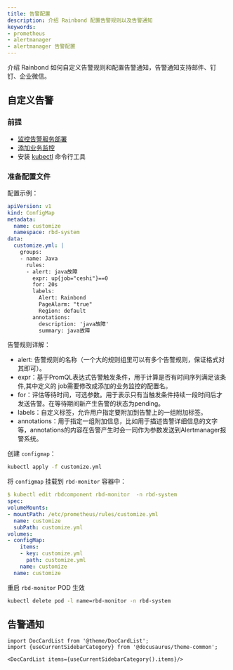 ```yaml
---
title: 告警配置
description: 介绍 Rainbond 配置告警规则以及告警通知
keywords:
- prometheus
- alertmanager
- alertmanager 告警配置
---
```


介绍 Rainbond 如何自定义告警规则和配置告警通知，告警通知支持邮件、钉钉、企业微信。
## 自定义告警

### 前提

* [监控告警服务部署](ops-guide/monitor/monitor-alert-deploy)
* [添加业务监控](https://www.rainbond.com/blog/JmxExporter)
* 安装 [kubectl](ops-guide/tools/#kubectl-cli) 命令行工具
### 准备配置文件

配置示例：

```yaml title="vim customize.yml"
apiVersion: v1
kind: ConfigMap
metadata:
  name: customize
  namespace: rbd-system
data:
  customize.yml: |
    groups:
    - name: Java
      rules:
      - alert: java故障
        expr: up{job="ceshi"}==0
        for: 20s
        labels:
          Alert: Rainbond
          PageAlarm: "true"
          Region: default
        annotations:
          description: 'java故障'
          summary: java故障
```

告警规则详解：
* alert: 告警规则的名称（一个大的规则组里可以有多个告警规则，保证格式对其即可）。
* expr：基于PromQL表达式告警触发条件，用于计算是否有时间序列满足该条件,其中定义的 job需要修改成添加的业务监控的配置名。
* for：评估等待时间，可选参数。用于表示只有当触发条件持续一段时间后才发送告警。在等待期间新产生告警的状态为pending。
* labels：自定义标签，允许用户指定要附加到告警上的一组附加标签。
* annotations：用于指定一组附加信息，比如用于描述告警详细信息的文字等，annotations的内容在告警产生时会一同作为参数发送到Alertmanager报警系统。

创建 `configmap`：

```bash
kubectl apply -f customize.yml
```

将 `configmap` 挂载到 `rbd-monitor` 容器中：

```yaml
$ kubectl edit rbdcomponent rbd-monitor  -n rbd-system
spec:
volumeMounts:
- mountPath: /etc/prometheus/rules/customize.yml
  name: customize
  subPath: customize.yml
volumes:
- configMap:
    items:
    - key: customize.yml
      path: customize.yml
    name: customize
  name: customize
```

重启 `rbd-monitor` POD 生效

```bash
kubectl delete pod -l name=rbd-monitor -n rbd-system
```

## 告警通知

```mdx-code-block
import DocCardList from '@theme/DocCardList';
import {useCurrentSidebarCategory} from '@docusaurus/theme-common';

<DocCardList items={useCurrentSidebarCategory().items}/>
```